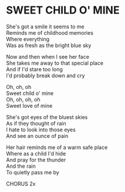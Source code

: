 # SWEET CHILD O' MINE

She's got a smile it seems to me\
Reminds me of childhood memories\
Where everything\
Was as fresh as the bright blue sky

Now and then when I see her face\
She takes me away to that special place\
And if I'd stare too long\
I'd probably break down and cry

Oh, oh, oh\
Sweet child o' mine\
Oh, oh, oh, oh\
Sweet love of mine

She's got eyes of the bluest skies\
As if they thought of rain\
I hate to look into those eyes\
And see an ounce of pain

Her hair reminds me of a warm safe place\
Where as a child I'd hide\
And pray for the thunder\
And the rain\
To quietly pass me by

CHORUS 2x
